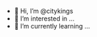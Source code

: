 - 👋 Hi, I’m @citykings
- 👀 I’m interested in ...
- 🌱 I’m currently learning ...
<!---
citykings/citykings is a ✨ special ✨ repository because its `README.md` (this file) appears on your GitHub profile.
You can click the Preview link to take a look at your changes.
--->
